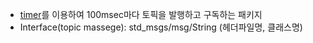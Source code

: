 - [timer](https://github.com/jogeonuuuu/ROS2/tree/main/src/rclcpp/rclcpp-2)를 이용하여 100msec마다 토픽을 발행하고 구독하는 패키지
- Interface(topic massege): std_msgs/msg/String (헤더파일명, 클래스명)
